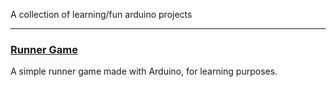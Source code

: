 A collection of learning/fun arduino projects

----
### [Runner Game](https://github.com/NafieAlhilaly/arduino-mini-projects/tree/main/Runner%20Game)
A simple runner game made with Arduino, for learning purposes.
